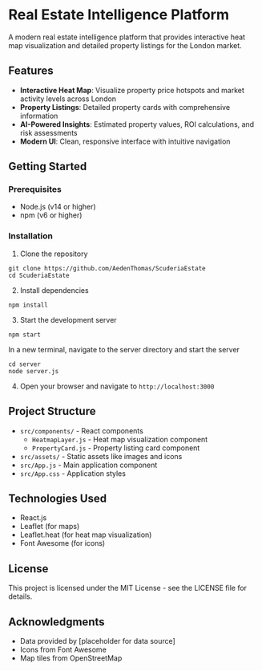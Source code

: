 # Real Estate Intelligence Platform

A modern real estate intelligence platform that provides interactive heat map visualization and detailed property listings for the London market.

## Features

- **Interactive Heat Map**: Visualize property price hotspots and market activity levels across London
- **Property Listings**: Detailed property cards with comprehensive information
- **AI-Powered Insights**: Estimated property values, ROI calculations, and risk assessments
- **Modern UI**: Clean, responsive interface with intuitive navigation

## Getting Started

### Prerequisites

- Node.js (v14 or higher)
- npm (v6 or higher)

### Installation

1. Clone the repository

```
git clone https://github.com/AedenThomas/ScuderiaEstate
cd ScuderiaEstate
```

2. Install dependencies

```
npm install
```

3. Start the development server

<!-- from root dir do npm start and from server dir do node server.js (also before that to cd into server dir) -->

```
npm start
```

In a new terminal, navigate to the server directory and start the server

```
cd server
node server.js
```

4. Open your browser and navigate to `http://localhost:3000`

## Project Structure

- `src/components/` - React components
  - `HeatmapLayer.js` - Heat map visualization component
  - `PropertyCard.js` - Property listing card component
- `src/assets/` - Static assets like images and icons
- `src/App.js` - Main application component
- `src/App.css` - Application styles

## Technologies Used

- React.js
- Leaflet (for maps)
- Leaflet.heat (for heat map visualization)
- Font Awesome (for icons)

## License

This project is licensed under the MIT License - see the LICENSE file for details.

## Acknowledgments

- Data provided by [placeholder for data source]
- Icons from Font Awesome
- Map tiles from OpenStreetMap
